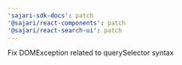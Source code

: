 ```yaml
---
'sajari-sdk-docs': patch
'@sajari/react-components': patch
'@sajari/react-search-ui': patch
---
```


Fix DOMException related to querySelector syntax
